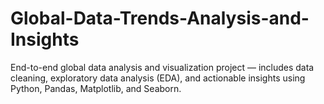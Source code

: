 # Global-Data-Trends-Analysis-and-Insights
End-to-end global data analysis and visualization project — includes data cleaning, exploratory data analysis (EDA), and actionable insights using Python, Pandas, Matplotlib, and Seaborn.
